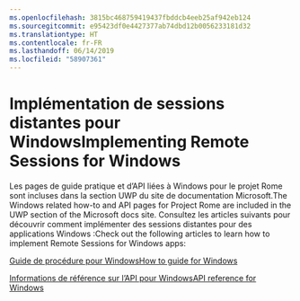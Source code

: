 ```yaml
---
ms.openlocfilehash: 3815bc468759419437fbddcb4eeb25af942eb124
ms.sourcegitcommit: e95423df0e4427377ab74dbd12b0056233181d32
ms.translationtype: HT
ms.contentlocale: fr-FR
ms.lasthandoff: 06/14/2019
ms.locfileid: "58907361"
---
```

# <a name="implementing-remote-sessions-for-windows"></a><span data-ttu-id="b037f-101">Implémentation de sessions distantes pour Windows</span><span class="sxs-lookup"><span data-stu-id="b037f-101">Implementing Remote Sessions for Windows</span></span>

<span data-ttu-id="b037f-102">Les pages de guide pratique et d’API liées à Windows pour le projet Rome sont incluses dans la section UWP du site de documentation Microsoft.</span><span class="sxs-lookup"><span data-stu-id="b037f-102">The Windows related how-to and API pages for Project Rome are included in the UWP section of the Microsoft docs site.</span></span> <span data-ttu-id="b037f-103">Consultez les articles suivants pour découvrir comment implémenter des sessions distantes pour des applications Windows :</span><span class="sxs-lookup"><span data-stu-id="b037f-103">Check out the following articles to learn how to implement Remote Sessions for Windows apps:</span></span>

[<span data-ttu-id="b037f-104">Guide de procédure pour Windows</span><span class="sxs-lookup"><span data-stu-id="b037f-104">How to guide for Windows</span></span>](https://docs.microsoft.com/windows/uwp/launch-resume/remote-sessions)

[<span data-ttu-id="b037f-105">Informations de référence sur l’API pour Windows</span><span class="sxs-lookup"><span data-stu-id="b037f-105">API reference for Windows</span></span>](https://docs.microsoft.com/uwp/api/windows.system.remotesystems.remotesystemsession)